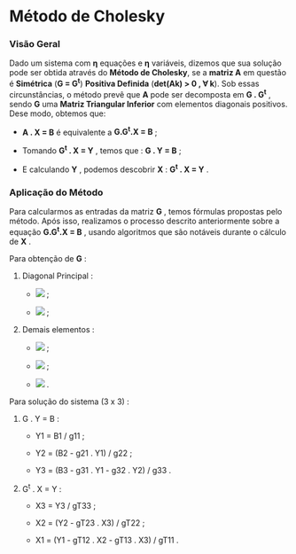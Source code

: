 # Método de Cholesky


### **Visão Geral**

Dado um sistema com **η** equações e **η** variáveis, dizemos que sua solução pode ser obtida através do **Método de Cholesky**, se a **matriz A** em questão é **Simétrica** (**G = G<sup>t</sup>**) **Positiva Definida** (**det(Ak) > 0 , ∀ k**). Sob essas circunstâncias, o método prevê que **A** pode ser decomposta em **G . G<sup>t</sup>** , sendo **G** uma **Matriz Triangular Inferior** com elementos diagonais positivos. Dese modo, obtemos que:

* **A . X = B** é equivalente a **G.G<sup>t</sup>.X = B** ;

* Tomando **G<sup>t</sup> . X = Y** , temos que : **G . Y = B** ;

* E calculando **Y** , podemos descobrir **X** : **G<sup>t</sup> . X = Y** .


### **Aplicação do Método**

Para calcularmos as entradas da matriz **G** , temos fórmulas propostas pelo método. Após isso, realizamos o processo descrito anteriormente sobre a equação **G.G<sup>t</sup>.X = B** , usando algoritmos que são notáveis durante o cálculo de **X** . 

Para obtenção de **G** :

1. Diagonal Principal :

    * <img src="https://latex.codecogs.com/svg.image?g11&space;=&space;\sqrt{a11}"/> ;

    * <img src="https://latex.codecogs.com/svg.image?gii&space;=&space;(aii&space;-&space;\sum_{k=1}^{i-1}&space;(gik)^{2})^{1/2}&space;,&space;i&space;=&space;2,&space;3,&space;...,&space;\eta&space;"/> ;

2. Demais elementos :

    * <img src="https://latex.codecogs.com/svg.image?gi1&space;=&space;\frac{ai1}{g11}&space;,&space;i&space;=&space;2,&space;3,&space;...,&space;\eta&space;"/> ;

    * <img src="https://latex.codecogs.com/svg.image?gi2&space;=&space;\frac{ai2-gi1.g21&space;}{g22}&space;,&space;i&space;=&space;3,&space;4,&space;...,&space;\eta&space;"/> ;

    * <img src="https://latex.codecogs.com/svg.image?gij&space;=&space;\frac{aij&space;-&space;\sum_{k=1}^{j-1}&space;(gik.gjk)}{gjj}&space;,&space;2&space;\leqslant&space;j&space;<&space;i"/> .

Para solução do sistema (3 x 3) :

1. G . Y = B :

    * Y1 = B1 / g11 ;

    * Y2 = (B2 - g21 . Y1) / g22 ;

    * Y3 = (B3 - g31 . Y1 - g32 . Y2) / g33 .

2. G<sup>t</sup> . X = Y : 

    * X3 = Y3 / gT33 ;

    * X2 = (Y2 - gT23 . X3) / gT22 ;

    * X1 = (Y1 - gT12 . X2 - gT13 . X3) / gT11 .